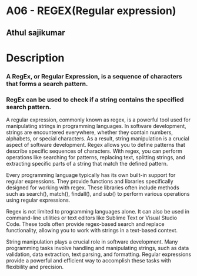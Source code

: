 # A06 - REGEX(Regular expression)
## Athul sajikumar



# Description
### A RegEx, or Regular Expression, is a sequence of characters that forms a search pattern.
### RegEx can be used to check if a string contains the specified search pattern.

A regular expression, commonly known as regex, is a powerful tool used for manipulating strings in programming languages. In software development, strings are encountered everywhere, whether they contain numbers, alphabets, or special characters. As a result, string manipulation is a crucial aspect of software development.
Regex allows you to define patterns that describe specific sequences of characters. With regex, you can perform operations like searching for patterns, replacing text, splitting strings, and extracting specific parts of a string that match the defined pattern.

Every programming language typically has its own built-in support for regular expressions. They provide functions and libraries specifically designed for working with regex. These libraries often include methods such as search(), match(), findall(), and sub() to perform various operations using regular expressions.

Regex is not limited to programming languages alone. It can also be used in command-line utilities or text editors like Sublime Text or Visual Studio Code. These tools often provide regex-based search and replace functionality, allowing you to work with strings in a text-based context.

String manipulation plays a crucial role in software development. Many programming tasks involve handling and manipulating strings, such as data validation, data extraction, text parsing, and formatting. Regular expressions provide a powerful and efficient way to accomplish these tasks with flexibility and precision.
